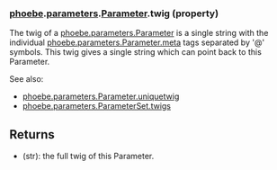### [phoebe](phoebe.md).[parameters](phoebe.parameters.md).[Parameter](phoebe.parameters.Parameter.md).twig (property)




The twig of a [phoebe.parameters.Parameter](phoebe.parameters.Parameter.md) is a single string with the
individual [phoebe.parameters.Parameter.meta](phoebe.parameters.Parameter.meta.md) tags separated by '@' symbols.
This twig gives a single string which can point back to this Parameter.

See also:
* [phoebe.parameters.Parameter.uniquetwig](phoebe.parameters.Parameter.uniquetwig.md)
* [phoebe.parameters.ParameterSet.twigs](phoebe.parameters.ParameterSet.twigs.md)

Returns
--------
* (str): the full twig of this Parameter.

